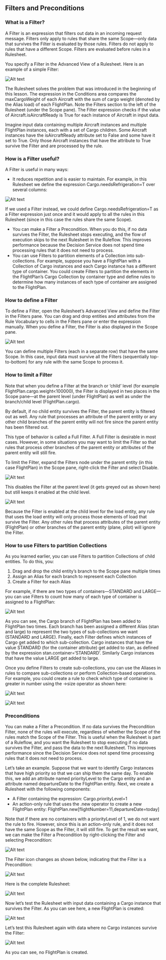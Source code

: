 
## Filters and Preconditions

### What is a Filter?

A Filter is an expression that filters out data in an incoming request message. Filters only apply to rules that share the same Scope—only data that survives the Filter is evaluated by those rules. Filters do not apply to rules that have a different Scope. Filters are evaluated before rules in a Rulesheet.&#x20;

You specify a Filter in the Advanced View of a Rulesheet. Here is an example of a simple Filter:

![Alt text](../assets/image%20(83).png)

The Rulesheet solves the problem that was introduced in the beginning of this lesson. The expression in the Conditions area compares the maxCargoWeight of each Aircraft with the sum of cargo weight (denoted by the Alias load) of each FlightPlan. Note the Filters section to the left of the Rulesheet (under the Scope pane). The Filter expression checks if the value of Aircraft.isAircraftReady is True for each instance of Aircraft in input data.&#x20;

Imagine input data containing multiple Aircraft instances and multiple FlightPlan instances, each with a set of Cargo children. Some Aircraft instances have the isAircraftReady attribute set to False and some have it set to True. Only those Aircraft instances that have the attribute to True survive the Filter and are processed by the rule.

### How is a Filter useful?

A Filter is useful in many ways:&#x20;

* It reduces repetition and is easier to maintain. For example, in this Rulesheet we define the expression Cargo.needsRefrigeration=T over several columns:

![Alt text](../assets/image%20(2).png)

If we used a Filter instead, we could define Cargo.needsRefrigeration=T as a Filter expression just once and it would apply to all the rules in this Rulesheet (since in this case the rules share the same Scope).

* You can make a Filter a Precondition. When you do this, if no data survives the Filter, the Rulesheet stops executing, and the flow of execution skips to the next Rulesheet in the Ruleflow. This improves performance because the Decision Service does not spend time processing rules that it does not need to process.
* You can use Filters to partition elements of a Collection into sub-collections. For example, suppose you have a FlightPlan with a Collection of Cargo instances and each Cargo instance has a different type of container. You could create Filters to partition the elements in the FlightPlan’s Cargo Collection by container type and define rules to determine how many instances of each type of container are assigned to the FlightPlan.

### How to define a Filter

To define a Filter, open the Rulesheet’s Advanced View and define the Filter in the Filters pane. You can drag and drop entities and attributes from the Rule Vocabulary to cells in the Filters pane or enter the expression manually. When you define a Filter, the Filter is also displayed in the Scope pane.

![Alt text](../assets/image%20(51).png)

You can define multiple Filters (each in a separate row) that have the same Scope. In this case, input data must survive all the Filters (sequentially top-to-bottom) for any rule with the same Scope to process it.

### How to limit a Filter

Note that when you define a Filter at the branch or ‘child’ level (for example FlightPlan.cargo.weight<100000), the Filter is displayed in two places in the Scope pane—at the parent level (under FlightPlan) as well as under the branch/child level (FlightPlan.cargo).&#x20;

By default, if no child entity survives the Filter, the parent entity is filtered out as well. Any rule that processes an attribute of the parent entity or any other child branches of the parent entity will not fire since the parent entity has been filtered out.&#x20;

This type of behavior is called a Full Filter. A Full Filter is desirable in most cases. However, in some situations you may want to limit the Filter so that rules that process other branches of the parent entity or attributes of the parent entity will still fire.&#x20;

To limit the Filter, expand the Filters node under the parent entity (in this case FlightPlan) in the Scope pane, right-click the Filter and select Disable.

![Alt text](../assets/image%20(87).png)


This disables the Filter at the parent level (it gets greyed out as shown here) but still keeps it enabled at the child level.&#x20;

![Alt text](../assets/image%20(92).png)

Because the Filter is enabled at the child level for the load entity, any rule that uses the load entity will only process those elements of load that survive the Filter. Any other rules that process attributes of the parent entity (FlightPlan) or other branches of the parent entity (plane, pilot) will ignore the Filter.

### How to use Filters to partition Collections

As you learned earlier, you can use Filters to partition Collections of child entities. To do this, you:&#x20;

1. Drag and drop the child entity’s branch to the Scope pane multiple times&#x20;
2. Assign an Alias for each branch to represent each Collection&#x20;
3. Create a Filter for each Alias&#x20;

For example, if there are two types of containers—STANDARD and LARGE—you can use Filters to count how many of each type of container is assigned to a FlightPlan:

![Alt text](../assets/image%20(26).png)

As you can see, the Cargo branch of FlightPlan has been added to FlightPlan two times. Each branch has been assigned a different Alias (stan and large) to represent the two types of sub-collections we want (STANDARD and LARGE). Finally, each Filter defines which instances of Cargo get added to which sub-collection. Cargo instances that have the value STANDARD (for the container attribute) get added to stan, as defined by the expression stan.container=‘STANDARD’. Similarly Cargo instances that have the value LARGE get added to large.

Once you define Filters to create sub-collections, you can use the Aliases in rules to compare sub-collections or perform Collection-based operations. For example, you could create a rule to check which type of container is greater in number using the ->size operator as shown here:

![Alt text](../assets/image%20(77).png)

![Alt text](../assets/image%20(95).png)

### Preconditions

You can make a Filter a Precondition. If no data survives the Precondition Filter, none of the rules will execute, regardless of whether the Scope of the rules match the Scope of the Filter. This is useful when the Rulesheet is part of a Ruleflow, and you want the Rulesheet to stop executing if no data survives the Filter, and pass the data to the next Rulesheet. This improves performance since the Decision Service does not spend time processing rules that it does not need to process.&#x20;

Let’s take an example. Suppose that we want to identify Cargo instances that have high priority so that we can ship them the same day. To enable this, we add an attribute named priorityLevel to the Cargo entity and an attribute named departureDate to the FlightPlan entity. Next, we create a Rulesheet with the following components:

* A Filter containing the expression: Cargo.priorityLevel=1&#x20;
* An action-only rule that uses the .new operator to create a new FlightPlan entity: FlightPlan.new\[flightNumber=11,departureDate=today]&#x20;

Note that if there are no containers with a priorityLevel of 1, we do not want the rule to fire. However, since this is an action-only rule, and it does not have the same Scope as the Filter, it will still fire. To get the result we want, we can make the Filter a Precondition by right-clicking the Filter and selecting Precondition:

![Alt text](../assets/image%20(124).png)

The Filter icon changes as shown below, indicating that the Filter is a Precondition:

![Alt text](../assets/image%20(27).png)

Here is the complete Rulesheet:

![Alt text](../assets/image%20(58).png)

Now let’s test the Rulesheet with input data containing a Cargo instance that survives the Filter. As you can see here, a new FlightPlan is created:

![Alt text](../assets/image%20(80).png)

Let’s test this Rulesheet again with data where no Cargo instances survive the Filter:

![Alt text](../assets/image%20(128).png)

As you can see, no FlightPlan is created.
